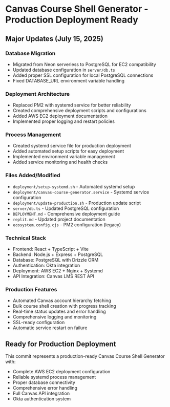# Canvas Course Shell Generator - Production Deployment Ready

## Major Updates (July 15, 2025)

### Database Migration
- Migrated from Neon serverless to PostgreSQL for EC2 compatibility
- Updated database configuration in `server/db.ts`
- Added proper SSL configuration for local PostgreSQL connections
- Fixed DATABASE_URL environment variable handling

### Deployment Architecture
- Replaced PM2 with systemd service for better reliability
- Created comprehensive deployment scripts and configurations
- Added AWS EC2 deployment documentation
- Implemented proper logging and restart policies

### Process Management
- Created systemd service file for production deployment
- Added automated setup scripts for easy deployment
- Implemented environment variable management
- Added service monitoring and health checks

### Files Added/Modified
- `deployment/setup-systemd.sh` - Automated systemd setup
- `deployment/canvas-course-generator.service` - Systemd service configuration
- `deployment/update-production.sh` - Production update script
- `server/db.ts` - Updated PostgreSQL configuration
- `DEPLOYMENT.md` - Comprehensive deployment guide
- `replit.md` - Updated project documentation
- `ecosystem.config.cjs` - PM2 configuration (legacy)

### Technical Stack
- Frontend: React + TypeScript + Vite
- Backend: Node.js + Express + PostgreSQL
- Database: PostgreSQL with Drizzle ORM
- Authentication: Okta integration
- Deployment: AWS EC2 + Nginx + Systemd
- API Integration: Canvas LMS REST API

### Production Features
- Automated Canvas account hierarchy fetching
- Bulk course shell creation with progress tracking
- Real-time status updates and error handling
- Comprehensive logging and monitoring
- SSL-ready configuration
- Automatic service restart on failure

## Ready for Production Deployment
This commit represents a production-ready Canvas Course Shell Generator with:
- Complete AWS EC2 deployment configuration
- Reliable systemd process management
- Proper database connectivity
- Comprehensive error handling
- Full Canvas API integration
- Okta authentication system